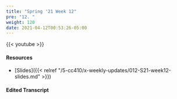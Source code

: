 ```yaml
---
title: "Spring '21 Week 12"
pre: "12. "
weight: 120
date: 2021-04-12T00:53:26-05:00
---
```


{{< youtube  >}}

#### Resources

* [Slides]({{< relref "/5-cc410/x-weekly-updates/012-S21-week12-slides.md" >}})

#### Edited Transcript
